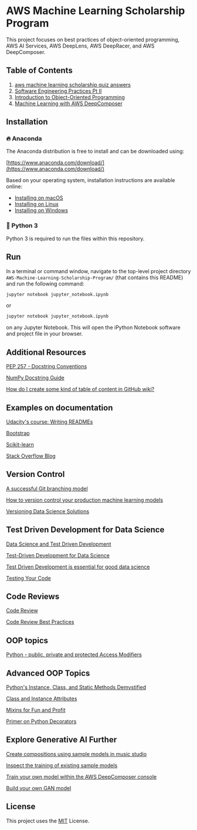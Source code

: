 # AWS Machine Learning Scholarship Program

This project focuses on best practices of object-oriented programming, AWS AI Services, AWS DeepLens, AWS DeepRacer, and AWS DeepComposer.

## Table of Contents

1. [aws machine learning scholarship quiz answers](#se1)
2. [Software Engineering Practices Pt II](#se2)
3. [Introduction to Object-Oriented Programming](#ioop)
4. [Machine Learning with AWS DeepComposer](#mlaws)
 
 
## Installation

### :fire: Anaconda

The Anaconda distribution is free to install and can be downloaded using:

[https://www.anaconda.com/download/](https://www.anaconda.com/download/)

Based on your operating system, installation instructions are available online:

- [Installing on macOS](https://docs.anaconda.com/anaconda/install/mac-os/)
- [Installing on Linux](https://docs.anaconda.com/anaconda/install/linux/)
- [Installing on Windows](https://docs.anaconda.com/anaconda/install/windows/)

### :snake: Python 3

Python 3 is required to run the files within this repository.


## Run
In a terminal or command window, navigate to the top-level project directory `AWS-Machine-Learning-Scholarship-Program/` (that contains this README) and run the following command:

```bash
jupyter notebook jupyter_notebook.ipynb
```

or
```bash
jupyter notebook jupyter_notebook.ipynb
```

on any Jupyter Notebook.
This will open the iPython Notebook software and project file in your browser.


## Additional Resources

[PEP 257 - Docstring Conventions](https://www.python.org/dev/peps/pep-0257/)

[NumPy Docstring Guide](https://numpydoc.readthedocs.io/en/latest/format.html)

[How do I create some kind of table of content in GitHub wiki?](https://stackoverflow.com/questions/18244417/how-do-i-create-some-kind-of-table-of-content-in-github-wiki)


## Examples on documentation

[Udacity's course: Writing READMEs](https://classroom.udacity.com/courses/ud777)

[Bootstrap](https://github.com/twbs/bootstrap)

[Scikit-learn](https://github.com/scikit-learn/scikit-learn)

[Stack Overflow Blog](https://github.com/jjrunner/stackoverflow)


## Version Control

[A successful Git branching model](https://nvie.com/posts/a-successful-git-branching-model/)

[How to version control your production machine learning models](https://algorithmia.com/blog/how-to-version-control-your-production-machine-learning-models)

[Versioning Data Science Solutions](https://medium.com/hashmapinc/versioning-data-science-solutions-28c8e7d47cd1)

## Test Driven Development for Data Science

[Data Science and Test Driven Development](https://www.linkedin.com/pulse/data-science-test-driven-development-sam-savage/)

[Test-Driven Development for Data Science](http://engineering.pivotal.io/post/test-driven-development-for-data-science/)

[Test Driven Development is essential for good data science](https://medium.com/uk-hydrographic-office/test-driven-development-is-essential-for-good-data-science-heres-why-db7975a03a44)

[Testing Your Code](https://docs.python-guide.org/writing/tests/)

## Code Reviews

[Code Review](https://github.com/lyst/MakingLyst/tree/master/code-reviews)

[Code Review Best Practices](https://www.kevinlondon.com/2015/05/05/code-review-best-practices.html)

## OOP topics

[Python - public, private and protected Access Modifiers](https://www.tutorialsteacher.com/python/private-and-protected-access-modifiers-in-python)

## Advanced OOP Topics

[Python's Instance, Class, and Static Methods Demystified](https://realpython.com/instance-class-and-static-methods-demystified/)

[Class and Instance Attributes](https://www.python-course.eu/python3_class_and_instance_attributes.php)

[Mixins for Fun and Profit](https://easyaspython.com/mixins-for-fun-and-profit-cb9962760556)

[Primer on Python Decorators](https://realpython.com/primer-on-python-decorators/)

## Explore Generative AI Further

[Create compositions using sample models in music studio](https://console.aws.amazon.com/deepcomposer/home?region=us-east-1#musicStudio)

[Inspect the training of existing sample models](https://console.aws.amazon.com/deepcomposer/home?region=us-east-1#modelList)

[Train your own model within the AWS DeepComposer console](https://console.aws.amazon.com/deepcomposer/home?region=us-east-1#trainModel)

[Build your own GAN model](https://github.com/aws-samples/aws-deepcomposer-samples)


## License

This project uses the [MIT](https://choosealicense.com/licenses/mit/) License.